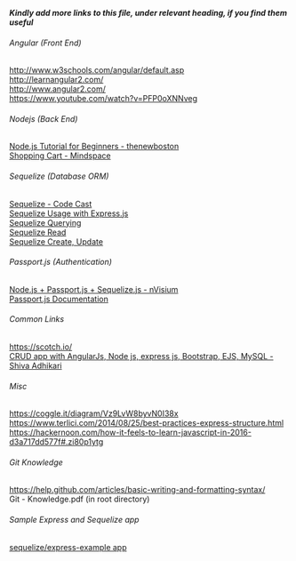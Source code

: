 **_Kindly add more links to this file, under relevant heading, if you find them useful_**

###### Angular (Front End)
http://www.w3schools.com/angular/default.asp <br />
http://learnangular2.com/ <br />
http://www.angular2.com/ <br />
https://www.youtube.com/watch?v=PFP0oXNNveg <br />

###### Nodejs (Back End)
[Node.js Tutorial for Beginners - thenewboston](https://www.youtube.com/watch?v=-u-j7uqU7sI&index=1&list=PL6gx4Cwl9DGBMdkKFn3HasZnnAqVjzHn_) <br />
[Shopping Cart - Mindspace](https://www.youtube.com/watch?v=56TizEw2LgI&list=PL55RiY5tL51rajp7Xr_zk-fCFtzdlGKUp&index=1) <br />

###### Sequelize (Database ORM)
[Sequelize - Code Cast](https://www.youtube.com/watch?v=qsDvJrGMSUY&list=PL5ze0DjYv5DYBDfl0vF_VRxEu8JdTIHlR) <br />
[Sequelize Usage with Express.js](http://docs.sequelizejs.com/en/1.7.0/articles/express/) <br />
[Sequelize Querying](http://docs.sequelizejs.com/en/latest/docs/querying/) <br />
[Sequelize Read](http://docs.sequelizejs.com/en/latest/docs/models-usage/) <br />
[Sequelize Create, Update](http://docs.sequelizejs.com/en/latest/docs/instances/) <br />

###### Passport.js (Authentication)
[Node.js + Passport.js + Sequelize.js - nVisium](https://www.youtube.com/watch?v=vDdJBpOhTNo) <br />
[Passport.js Documentation](http://passportjs.org/docs/overview) <br />

###### Common Links
https://scotch.io/ <br />
[CRUD app with AngularJs, Node js, express js, Bootstrap, EJS, MySQL - Shiva Adhikari](https://www.youtube.com/watch?v=wz-ZkLB7ozo) <br />

###### Misc
https://coggle.it/diagram/Vz9LvW8byvN0I38x <br />
https://www.terlici.com/2014/08/25/best-practices-express-structure.html <br />
https://hackernoon.com/how-it-feels-to-learn-javascript-in-2016-d3a717dd577f#.zi80p1ytg <br />

###### Git Knowledge
https://help.github.com/articles/basic-writing-and-formatting-syntax/ <br />
Git - Knowledge.pdf (in root directory)

###### Sample Express and Sequelize app
[sequelize/express-example app](https://github.com/sequelize/express-example) <br />